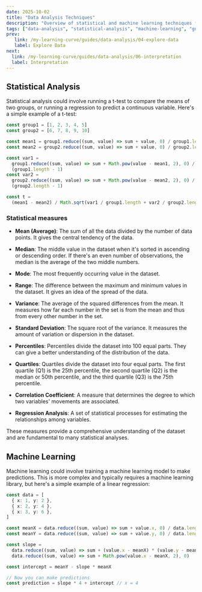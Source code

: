 ```yaml
---
date: 2025-10-02
title: "Data Analysis Techniques"
description: "Overview of statistical and machine learning techniques for data analysis."
tags: ["data-analysis", "statistical-analysis", "machine-learning", "guide"]
prev: 
   link: /my-learning-curve/guides/data-analysis/04-explore-data
   label: Explore Data
next:
  link: /my-learning-curve/guides/data-analysis/06-interpretation
  label: Interpretation
---
```


## Statistical Analysis

Statistical analysis could involve running a t-test to compare the means of two
groups, or running a regression to predict a continuous variable. Here's a
simple example of a t-test:

```ts
const group1 = [1, 2, 3, 4, 5]
const group2 = [6, 7, 8, 9, 10]

const mean1 = group1.reduce((sum, value) => sum + value, 0) / group1.length
const mean2 = group2.reduce((sum, value) => sum + value, 0) / group2.length

const var1 =
  group1.reduce((sum, value) => sum + Math.pow(value - mean1, 2), 0) /
  (group1.length - 1)
const var2 =
  group2.reduce((sum, value) => sum + Math.pow(value - mean2, 2), 0) /
  (group2.length - 1)

const t =
  (mean1 - mean2) / Math.sqrt(var1 / group1.length + var2 / group2.length)
```

### Statistical measures

- **Mean (Average)**: The sum of all the data divided by the number of data
  points. It gives the central tendency of the data.

- **Median**: The middle value in the dataset when it's sorted in ascending or
  descending order. If there's an even number of observations, the median is the
  average of the two middle numbers.

- **Mode**: The most frequently occurring value in the dataset.

- **Range**: The difference between the maximum and minimum values in the dataset.
  It gives an idea of the spread of the data.

- **Variance**: The average of the squared differences from the mean. It measures
  how far each number in the set is from the mean and thus from every other number
  in the set.

- **Standard Deviation**: The square root of the variance. It measures the amount
  of variation or dispersion in the dataset.

- **Percentiles**: Percentiles divide the dataset into 100 equal parts. They can
  give a better understanding of the distribution of the data.

- **Quartiles**: Quartiles divide the dataset into four equal parts. The first
  quartile (Q1) is the 25th percentile, the second quartile (Q2) is the median or
  50th percentile, and the third quartile (Q3) is the 75th percentile.

- **Correlation Coefficient**: A measure that determines the degree to which two
  variables' movements are associated.

- **Regression Analysis**: A set of statistical processes for estimating the
  relationships among variables.

These measures provide a comprehensive understanding of the dataset and are
fundamental to many statistical analyses.

## Machine Learning

Machine learning could involve training a machine learning model to make
predictions. This is more complex and typically requires a machine learning
library, but here's a simple example of a linear regression:

```ts
const data = [
  { x: 1, y: 2 },
  { x: 2, y: 4 },
  { x: 3, y: 6 },
]

const meanX = data.reduce((sum, value) => sum + value.x, 0) / data.length
const meanY = data.reduce((sum, value) => sum + value.y, 0) / data.length

const slope =
  data.reduce((sum, value) => sum + (value.x - meanX) * (value.y - meanY), 0) /
  data.reduce((sum, value) => sum + Math.pow(value.x - meanX, 2), 0)

const intercept = meanY - slope * meanX

// Now you can make predictions
const prediction = slope * 4 + intercept // x = 4
```
